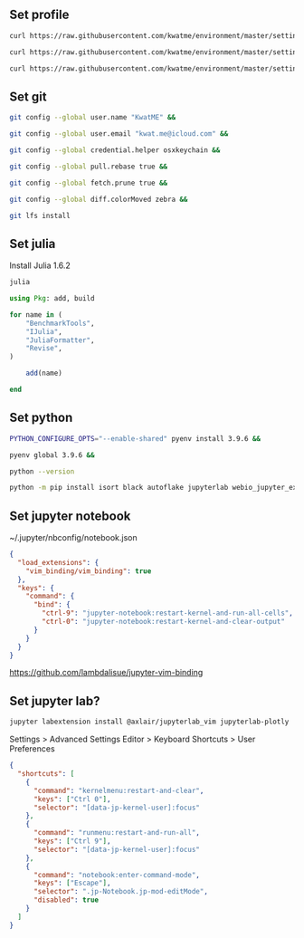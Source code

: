 ## Set profile

```sh
curl https://raw.githubusercontent.com/kwatme/environment/master/setting/zshrc > ~/.zshrc &&

curl https://raw.githubusercontent.com/kwatme/environment/master/setting/vimrc > ~/.vimrc &&

curl https://raw.githubusercontent.com/kwatme/environment/master/setting/JuliaFormatter.toml > ~/.JuliaFormatter.toml
```

## Set git

```sh
git config --global user.name "KwatME" &&

git config --global user.email "kwat.me@icloud.com" &&

git config --global credential.helper osxkeychain &&

git config --global pull.rebase true &&

git config --global fetch.prune true &&

git config --global diff.colorMoved zebra &&

git lfs install
```

## Set julia

Install Julia 1.6.2

```sh
julia
```

```julia
using Pkg: add, build

for name in (
    "BenchmarkTools",
    "IJulia",
    "JuliaFormatter",
    "Revise",
)

    add(name)

end
```

## Set python

```sh
PYTHON_CONFIGURE_OPTS="--enable-shared" pyenv install 3.9.6 &&

pyenv global 3.9.6 &&

python --version
```

```sh
python -m pip install isort black autoflake jupyterlab webio_jupyter_extension kaleido
```

## Set jupyter notebook

~/.jupyter/nbconfig/notebook.json

```json
{
  "load_extensions": {
    "vim_binding/vim_binding": true
  },
  "keys": {
    "command": {
      "bind": {
        "ctrl-9": "jupyter-notebook:restart-kernel-and-run-all-cells",
        "ctrl-0": "jupyter-notebook:restart-kernel-and-clear-output"
      }
    }
  }
}
```

https://github.com/lambdalisue/jupyter-vim-binding

## Set jupyter lab?

```sh
jupyter labextension install @axlair/jupyterlab_vim jupyterlab-plotly
```

Settings > Advanced Settings Editor > Keyboard Shortcuts > User Preferences

```json
{
  "shortcuts": [
    {
      "command": "kernelmenu:restart-and-clear",
      "keys": ["Ctrl 0"],
      "selector": "[data-jp-kernel-user]:focus"
    },
    {
      "command": "runmenu:restart-and-run-all",
      "keys": ["Ctrl 9"],
      "selector": "[data-jp-kernel-user]:focus"
    },
    {
      "command": "notebook:enter-command-mode",
      "keys": ["Escape"],
      "selector": ".jp-Notebook.jp-mod-editMode",
      "disabled": true
    }
  ]
}
```
